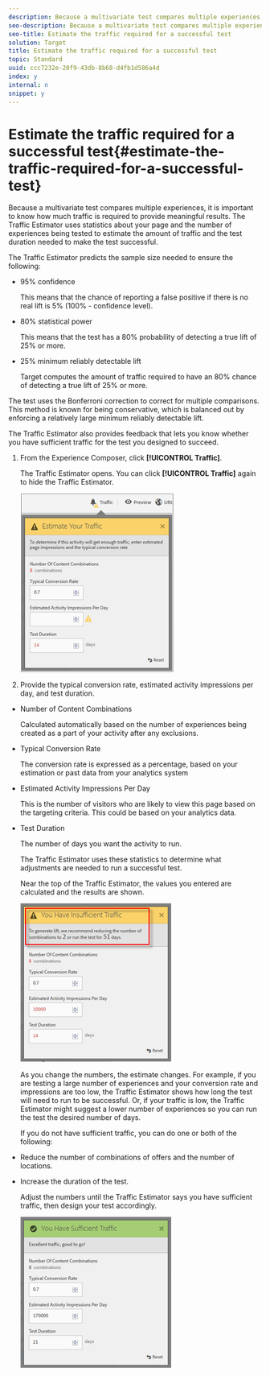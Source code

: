 ```yaml
---
description: Because a multivariate test compares multiple experiences, it is important to know how much traffic is required to provide meaningful results. The Traffic Estimator uses statistics about your page and the number of experiences being tested to estimate the amount of traffic and the test duration needed to make the test successful.
seo-description: Because a multivariate test compares multiple experiences, it is important to know how much traffic is required to provide meaningful results. The Traffic Estimator uses statistics about your page and the number of experiences being tested to estimate the amount of traffic and the test duration needed to make the test successful.
seo-title: Estimate the traffic required for a successful test
solution: Target
title: Estimate the traffic required for a successful test
topic: Standard
uuid: ccc7232e-20f9-43db-8b68-d4fb1d586a4d
index: y
internal: n
snippet: y
---
```


# Estimate the traffic required for a successful test{#estimate-the-traffic-required-for-a-successful-test}

Because a multivariate test compares multiple experiences, it is important to know how much traffic is required to provide meaningful results. The Traffic Estimator uses statistics about your page and the number of experiences being tested to estimate the amount of traffic and the test duration needed to make the test successful.

 The Traffic Estimator predicts the sample size needed to ensure the following:

* 95% confidence

  This means that the chance of reporting a false positive if there is no real lift is 5% (100% - confidence level). 
* 80% statistical power

  This means that the test has a 80% probability of detecting a true lift of 25% or more. 
* 25% minimum reliably detectable lift

  Target computes the amount of traffic required to have an 80% chance of detecting a true lift of 25% or more.

The test uses the Bonferroni correction to correct for multiple comparisons. This method is known for being conservative, which is balanced out by enforcing a relatively large minimum reliably detectable lift.

The Traffic Estimator also provides feedback that lets you know whether you have sufficient traffic for the test you designed to succeed. 

1. From the Experience Composer, click **[!UICONTROL Traffic]**.

   The Traffic Estimator opens. You can click **[!UICONTROL Traffic]** again to hide the Traffic Estimator.

   ![](assets/estimatorempty.png)

1. Provide the typical conversion rate, estimated activity impressions per day, and test duration.

* Number of Content Combinations

  Calculated automatically based on the number of experiences being created as a part of your activity after any exclusions. 
* Typical Conversion Rate

  The conversion rate is expressed as a percentage, based on your estimation or past data from your analytics system 
* Estimated Activity Impressions Per Day

  This is the number of visitors who are likely to view this page based on the targeting criteria. This could be based on your analytics data. 
* Test Duration

  The number of days you want the activity to run.

   The Traffic Estimator uses these statistics to determine what adjustments are needed to run a successful test.

   Near the top of the Traffic Estimator, the values you entered are calculated and the results are shown.

   ![](assets/estimatorinsufficient.png)

   As you change the numbers, the estimate changes. For example, if you are testing a large number of experiences and your conversion rate and impressions are too low, the Traffic Estimator shows how long the test will need to run to be successful. Or, if your traffic is low, the Traffic Estimator might suggest a lower number of experiences so you can run the test the desired number of days.

   If you do not have sufficient traffic, you can do one or both of the following:

* Reduce the number of combinations of offers and the number of locations. 
* Increase the duration of the test.

   Adjust the numbers until the Traffic Estimator says you have sufficient traffic, then design your test accordingly.

   ![](assets/estimatorok.png)


